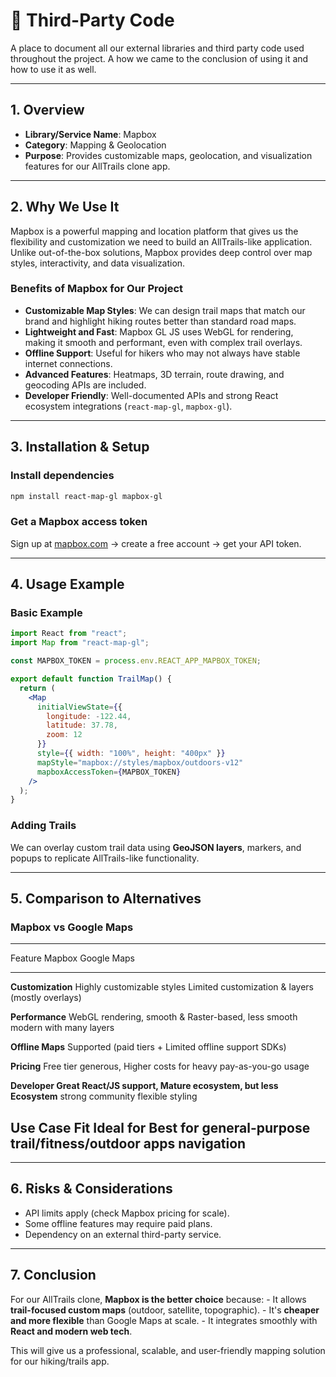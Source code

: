 # 📘 Third-Party Code

A place to document all our external libraries and third party code used throughout the project. A how we came to the conclusion of using it and how to use it as well.

------------------------------------------------------------------------

## 1. Overview

-   **Library/Service Name**: Mapbox
-   **Category**: Mapping & Geolocation
-   **Purpose**: Provides customizable maps, geolocation, and
    visualization features for our AllTrails clone app.

------------------------------------------------------------------------

## 2. Why We Use It

Mapbox is a powerful mapping and location platform that gives us the
flexibility and customization we need to build an AllTrails-like
application. Unlike out-of-the-box solutions, Mapbox provides deep
control over map styles, interactivity, and data visualization.

### Benefits of Mapbox for Our Project

-   **Customizable Map Styles**: We can design trail maps that match our
    brand and highlight hiking routes better than standard road maps.
-   **Lightweight and Fast**: Mapbox GL JS uses WebGL for rendering,
    making it smooth and performant, even with complex trail overlays.
-   **Offline Support**: Useful for hikers who may not always have
    stable internet connections.
-   **Advanced Features**: Heatmaps, 3D terrain, route drawing, and
    geocoding APIs are included.
-   **Developer Friendly**: Well-documented APIs and strong React
    ecosystem integrations (`react-map-gl`, `mapbox-gl`).

------------------------------------------------------------------------

## 3. Installation & Setup

### Install dependencies

``` bash
npm install react-map-gl mapbox-gl
```

### Get a Mapbox access token

Sign up at [mapbox.com](https://www.mapbox.com/) → create a free account
→ get your API token.

------------------------------------------------------------------------

## 4. Usage Example

### Basic Example

``` jsx
import React from "react";
import Map from "react-map-gl";

const MAPBOX_TOKEN = process.env.REACT_APP_MAPBOX_TOKEN;

export default function TrailMap() {
  return (
    <Map
      initialViewState={{
        longitude: -122.44,
        latitude: 37.78,
        zoom: 12
      }}
      style={{ width: "100%", height: "400px" }}
      mapStyle="mapbox://styles/mapbox/outdoors-v12"
      mapboxAccessToken={MAPBOX_TOKEN}
    />
  );
}
```

### Adding Trails

We can overlay custom trail data using **GeoJSON layers**, markers, and
popups to replicate AllTrails-like functionality.

------------------------------------------------------------------------

## 5. Comparison to Alternatives

### Mapbox vs Google Maps

  --------------------------------------------------------------------------
  Feature             Mapbox                      Google Maps
  ------------------- --------------------------- --------------------------
  **Customization**   Highly customizable styles  Limited customization
                      & layers                    (mostly overlays)

  **Performance**     WebGL rendering, smooth &   Raster-based, less smooth
                      modern                      with many layers

  **Offline Maps**    Supported (paid tiers +     Limited offline support
                      SDKs)                       

  **Pricing**         Free tier generous,         Higher costs for heavy
                      pay-as-you-go               usage

  **Developer         Great React/JS support,     Mature ecosystem, but less
  Ecosystem**         strong community            flexible styling

  **Use Case Fit**    Ideal for                   Best for general-purpose
                      trail/fitness/outdoor apps  navigation
  --------------------------------------------------------------------------

------------------------------------------------------------------------

## 6. Risks & Considerations

-   API limits apply (check Mapbox pricing for scale).
-   Some offline features may require paid plans.
-   Dependency on an external third-party service.

------------------------------------------------------------------------

## 7. Conclusion

For our AllTrails clone, **Mapbox is the better choice** because: - It
allows **trail-focused custom maps** (outdoor, satellite,
topographic). - It's **cheaper and more flexible** than Google Maps at
scale. - It integrates smoothly with **React and modern web tech**.

This will give us a professional, scalable, and user-friendly mapping
solution for our hiking/trails app.
